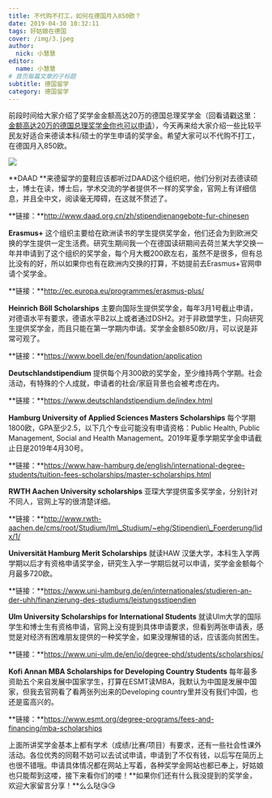 ```yaml
---
title: 不代购不打工，如何在德国月入850欧？
date: 2019-04-30 10:32:11
tags: 好姑娘在德国
cover: /img/3.jpeg
author: 
  nick: 小慧慧
editor:
  name: 小慧慧
# 首页每篇文章的子标题
subtitle: 德国留学
category: 德国留学
---
```


前段时间给大家介绍了奖学金金额高达20万的德国总理奖学金（回看请戳这里：[金额高达20万的德国总理奖学金你也可以申请](http://mp.weixin.qq.com/s?__biz=MzI0OTE4MTY1Ng==&mid=2649564580&idx=1&sn=ad04a7ebef462a77cce7dc223b26af0a&chksm=f18ce113c6fb6805f64616bd86e56df30dce4fd7607e955e06f294509444cf32be336a3b998b&scene=21#wechat_redirect)），今天再来给大家介绍一些比较平民友好适合来德读本科/硕士的学生申请的奖学金。希望大家可以不代购不打工，在德国月入850欧。

 

<img src="https://mmbiz.qpic.cn/mmbiz_jpg/rW3MWnUicJ7dUkp7EcQGsTluOOJc4RwfbZOMvj4icDYHeXVYCRfNqIE7ibkPEiaMTzj7LTATfPWH9tGWgKFgKf1IcQ/640?wx_fmt=jpeg"  style=" display: block; margin: 0 auto;" />
  
  

**DAAD **来德留学的童鞋应该都听过DAAD这个组织吧，他们分别对去德读硕士，博士在读，博士后，学术交流的学者提供不一样的奖学金，官网上有详细信息，并且全中文，阅读毫无障碍，在这就不赘述了。  

**链接：**http://www.daad.org.cn/zh/stipendienangebote-fur-chinesen

  

**Erasmus+** 这个组织主要给在欧洲读书的学生提供奖学金，他们还会为到欧洲交换的学生提供一定生活费。研究生期间我一个在德国读研期间去荷兰某大学交换一年并申请到了这个组织的奖学金，每个月大概200欧左右，虽然不是很多，但有总比没有的好，所以如果你也有在欧洲内交换的打算，不妨提前去Erasmus+官网申请个奖学金。

**链接：**http://ec.europa.eu/programmes/erasmus-plus/

  

**Heinrich Böll Scholarships** 主要向国际生提供奖学金，每年3月1号截止申请，对德语水平有要求，德语水平B2以上或者通过DSH2。对于非欧盟学生，只向研究生提供奖学金，而且只能在第一学期内申请。奖学金金额850欧/月，可以说是非常可观了。

**链接：**https://www.boell.de/en/foundation/application

  

**Deutschlandstipendium** 提供每个月300欧的奖学金，至少维持两个学期。社会活动，有特殊的个人成就，申请者的社会/家庭背景也会被考虑在内。

**链接：**https://www.deutschlandstipendium.de/index.html

  

**Hamburg University of Applied Sciences Masters Scholarships** 每个学期1800欧，GPA至少2.5，以下几个专业可能没有申请资格：Public Health, Public Management, Social and Health Management。2019年夏季学期奖学金申请截止日是2019年4月30号。

**链接：**https://www.haw-hamburg.de/english/international-degree-students/tuition-fees-scholarships/master-scholarships.html

  

**RWTH Aachen University scholarships** 亚琛大学提供蛮多奖学金，分别针对不同人，官网上写的很清楚详细。

**链接：**http://www.rwth-aachen.de/cms/root/Studium/Im\_Studium/~ehg/Stipendien\_Foerderung/lidx/1/

  

**Universität Hamburg Merit Scholarships** 就读HAW 汉堡大学，本科生入学两学期以后才有资格申请奖学金，研究生入学一学期后就可以申请，奖学金金额每个月最多720欧。

**链接：**https://www.uni-hamburg.de/en/internationales/studieren-an-der-uhh/finanzierung-des-studiums/leistungsstipendien

  

**Ulm University Scholarships for International Students** 就读Ulm大学的国际学生和博士生有资格申请，官网上没有提到具体申请要求，但看到两张申请表，感觉是对经济有困难朋友提供的一种奖学金，如果没理解错的话，应该面向贫困生。

**链接：**https://www.uni-ulm.de/en/io/degree-phd/students/scholarships/

  

**Kofi Annan MBA Scholarships for Developing Country Students** 每年最多资助五个来自发展中国家学生，打算在ESMT读MBA，我默认为中国是发展中国家，但我去官网看了看两张列出来的Developing country里并没有我们中国，也还是蛮高兴的。

**链接：**https://www.esmt.org/degree-programs/fees-and-financing/mba-scholarships

  

上面所讲奖学金基本上都有学术（成绩/比赛/项目）有要求，还有一些社会性课外活动。各位优秀的同鞋不妨可以去试试申请，申请到了不仅有钱，以后写在简历上也很不错哦。申请具体情况都在网站上写着，各种奖学金网站也都已奉上，好姑娘也只能帮到这喽，接下来看你们的喽！**如果你们还有什么我没提到的奖学金，欢迎大家留言分享！**么么哒😘😘
